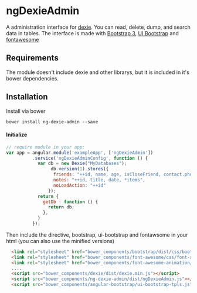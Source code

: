 # ngDexieAdmin
A administration interface for [dexie](http://dexie.org). 
You can read, delete, dump, and search data in tables.
The interface is made with [Bootstrap 3](http://getbootstrap.com/), [UI Bootstrap](https://angular-ui.github.io/bootstrap) and [fontawesome](http://fontawesome.io)

Requirements
----------------
The module doesn't include dexie and other librarys, but it is included in it's bower dependencies.

Installation
------------

Install via bower

    bower install ng-dexie-admin --save

#### Initialize
```javascript
// require module in your app:
var app = angular.module('exampleApp', ['ngDexieAdmin'])
          .service('ngDexieAdminConfig', function () {
            var db = new Dexie("MyDatabases");
                 db.version(1).stores({
                  friends: "++id, name, age, isCloseFriend, contact.phone ",
                  notes: "++id, title, date, *items",
                  noLoadAction: "++id"
                });
            return {
              getDb : function () {
                return db;
              },
            }
          });
```    

Then include the directive, bootstrap, ui-bootstrap and fontawsome in your html (you can also use the minified versions)
    
```html
  <link rel="stylesheet" href="bower_components/bootstrap/dist/css/bootstrap.css" />
  <link rel="stylesheet" href="bower_components/font-awesome/css/font-awesome.css" />
  <link rel="stylesheet" href="bower_components/font-awesome-animation/dist/font-awesome-animation.css" />
  ....
  <script src="bower_components/dexie/dist/dexie.min.js"></script> 
  <script src="bower_components/ng-dexie-admin/dist/ngDexieAdmin.js"></script>
  <script src="bower_components/angular-bootstrap/ui-bootstrap-tpls.js"></script>
```

